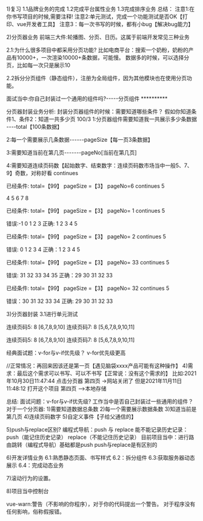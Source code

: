 1)复习
1.1品牌业务的完成
1.2完成平台属性业务
1.3完成排序业务
总结：
注意1:在你书写项目的时候,需要注释!
注意2:单元测试，完成一个功能测试是否OK【打印、vue开发者工具】
注意3：每一次书写的时候，都有小bug【解决bug能力】



2)分页器业务
前端三大件:轮播图、分页、日历。这属于前端开发常见三种业务

2.1:为什么很多项目中都采用分页功能?
比如电商平台：搜索一个奶粉，奶粉的产品有10000+，一次渲染10000+条数据，可能慢。
数据多的时候，可以选择分页，比如每一次只是展示10

2.2拆分分页组件（静态组件），注册为全局组件，因为其他模块也在使用分页功能。



面试当中:你自己封装过一个通用的组件吗?-----分页组件 **********



分页器封装业务分析:
封装分页器组件的时候：需要知道哪些条件？
假如你知道条件1、条件2：知道一共多少页 100/3
1:分页器组件需要知道我一共展示多少条数据 ----total【100条数据】

2:每一个需要展示几条数据------pageSize【每一页3条数据】

3:需要知道当前在第几页-------pageNo[当前在第几页]

4:需要知道连续页码数【起始数字、结束数字：连续页码数市场当中一般5、7、9】奇数，对称好看 continues

已经条件: total=【99】  pageSize =【3】  pageNo=6    continues 5 

4 5 6 7 8


已经条件: total=【99】  pageSize =【3】  pageNo= 1    continues 5 

错误:-1 0 1 2 3
正确: 1 2 3 4 5

已经条件: total=【99】  pageSize =【3】  pageNo= 2    continues 5 

错误: 0 1 2 3 4 
正确：1 2 3 4 5 

已经条件: total=【99】  pageSize =【3】  pageNo= 33    continues 5 

错误: 31 32  33 34 35
正确：29 30  31 32 33 



已经条件: total=【99】  pageSize =【3】  pageNo= 32    continues 5 

错误：30 31 32 33 34 
正确: 29 30  31 32 33 


3)分页器封装
3.1进行单元测试

连续页码5: 8   [6,7,8,9,10] 
连续页码7: 8   [5,6,7,8,9,10,11]

连续页码5:  8   [6,7,8,9,10]
连续页码7:  8   [5,6,7,8,9,10,11]


经典面试题：v-for与v-if优先级？ v-for优先级更高



//正常情况：再回来因该还是第一页【遇见脑袋xxxx产品可能有这种操作】
4)需求：最后这个需求可以书写、可以不书写【正常说：没有这个需求的】
比如:2021年10月30日11:47:44 点击分页器   第四页 ->网站关闭了
但是2021年11月11日11:48:12  打开这个项目 第四页 -->本地存储



总结:
面试问题：v-for与v-if优先级?
        工作当中是否自己封装过一些通用的组件？
对于一个分页器:
1)需要知道数据总条数
2)每一个需要展示数据条数
3)知道当前是第几页
4)连续页码数字
5)自定义事件【子给父通信的】



5)push与replace区别?
编程式导航：push 与 replace
能不能记录历史记录：push（能记住历史记录）  replace（不能记住历史记录）
目前项目当中：进行路由跳转（编程式导航）基础都是push
push与replace是有区别的





6)开发详情业务
6.1:熟悉静态页面、书写样式
6.2：拆分组件
6.3:获取服务器动态展示
6.4：完成动态业务





7)滚动行为的设置。




8)项目当中控制台

vue-warn:警告（不影响的你程序），对于你的代码提出一个警告。
对于程序没有任何影响，俗称假报错。

